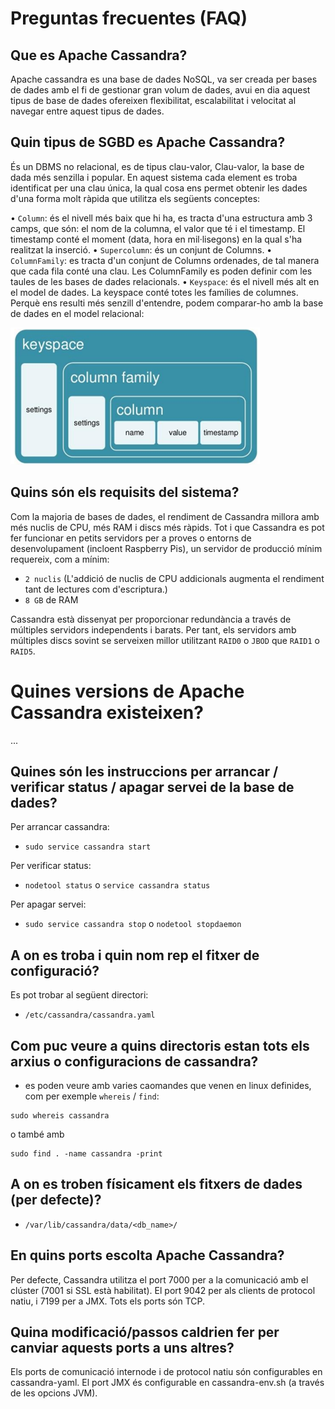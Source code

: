 # Preguntas frecuentes (FAQ)

## Que es Apache Cassandra?

Apache cassandra es una base de dades NoSQL, va ser creada per bases de dades amb el fi de gestionar gran volum de dades, 
avui en dia aquest tipus de base de dades ofereixen flexibilitat, escalabilitat i velocitat al navegar entre aquest tipus de dades.

## Quin tipus de SGBD es Apache Cassandra?

És un DBMS no relacional, es de tipus clau-valor, Clau-valor, la base de dada més senzilla i popular. En aquest sistema cada element es troba identificat per una clau única, la qual cosa ens permet obtenir les dades d'una forma molt ràpida que utilitza els següents conceptes:

• `Column`: és el nivell més baix que hi ha, es tracta d'una estructura amb 3 camps, que són: el nom de la columna, el valor que té i el timestamp. El timestamp conté el moment (data, hora en mil·lisegons) en la qual s'ha realitzat la inserció. 
• `Supercolumn`: és un conjunt de Columns. 
• `ColumnFamily`: es tracta d'un conjunt de Columns ordenades, de tal manera que cada fila conté una clau. Les ColumnFamily es poden definir com les taules de les bases de dades relacionals. 
• `Keyspace`: és el nivell més alt en el model de dades. La keyspace conté totes les famílies de columnes. Perquè ens resulti més senzill d'entendre, podem comparar-ho amb la base de dades en el model relacional:

![CassandraKeyspace_img](images/keyspace.png)

## Quins són els requisits del sistema?

Com la majoria de bases de dades, el rendiment de Cassandra millora amb més nuclis de CPU, més RAM i discs més ràpids. 
Tot i que Cassandra es pot fer funcionar en petits servidors per a proves o entorns de desenvolupament (incloent Raspberry Pis), 
un servidor de producció mínim requereix, com a mínim: 

- `2 nuclis` (L'addició de nuclis de CPU addicionals augmenta el rendiment tant de lectures com d'escriptura.)
- `8 GB` de RAM

Cassandra està dissenyat per proporcionar redundància a través de múltiples servidors independents i barats. 
Per tant, els servidors amb múltiples discs sovint se serveixen millor utilitzant `RAID0` o `JBOD` que `RAID1` o `RAID5`.

# Quines versions de Apache Cassandra existeixen?

...

## Quines són les instruccions per arrancar / verificar status / apagar servei de la base de dades?

Per arrancar cassandra:
- `sudo service cassandra start`

Per verificar status:
- `nodetool status` o `service cassandra status`

Per apagar servei:
- `sudo service cassandra stop` o `nodetool stopdaemon`

## A on es troba i quin nom rep el fitxer de configuració?

Es pot trobar al següent directori:
- `/etc/cassandra/cassandra.yaml`

## Com puc veure a quins directoris estan tots els arxius o configuracions de cassandra?
- es poden veure amb varies caomandes que venen en linux definides, com per exemple `whereis` / `find`:
```
sudo whereis cassandra
``` 
o també amb 
```
sudo find . -name cassandra -print
```
## A on es troben físicament els fitxers de dades (per defecte)?

- `/var/lib/cassandra/data/<db_name>/`

## En quins ports escolta Apache Cassandra?

Per defecte, Cassandra utilitza el port 7000 per a la comunicació amb el clúster (7001 si SSL està habilitat).
El port 9042 per als clients de protocol natiu, i 7199 per a JMX. 
Tots els ports són TCP.


## Quina modificació/passos caldrien fer per canviar aquests ports a uns altres?

Els ports de comunicació internode i de protocol natiu són configurables en cassandra-yaml. 
El port JMX és configurable en cassandra-env.sh (a través de les opcions JVM).
